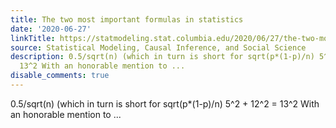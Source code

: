 ```yaml
---
title: The two most important formulas in statistics
date: '2020-06-27'
linkTitle: https://statmodeling.stat.columbia.edu/2020/06/27/the-two-most-important-formulas-in-statistics/
source: Statistical Modeling, Causal Inference, and Social Science
description: 0.5/sqrt(n) (which in turn is short for sqrt(p*(1-p)/n) 5^2 + 12^2 =
  13^2 With an honorable mention to ...
disable_comments: true
---
```

0.5/sqrt(n) (which in turn is short for sqrt(p*(1-p)/n) 5^2 + 12^2 = 13^2 With an honorable mention to ...